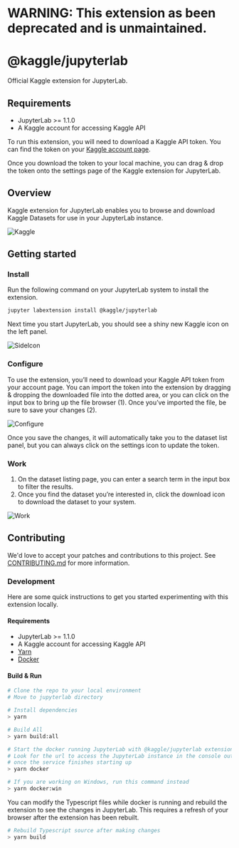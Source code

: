 # WARNING: This extension as been deprecated and is unmaintained.

# @kaggle/jupyterlab

Official Kaggle extension for JupyterLab.

## Requirements

* JupyterLab >= 1.1.0 
* A Kaggle account for accessing Kaggle API

To run this extension, you will need to download a Kaggle API token.  You can
find the token on your [Kaggle account page](https://www.kaggle.com/me/account).

Once you download the token to your local machine, you can drag & drop the
token onto the settings page of the Kaggle extension for JupyterLab.

## Overview

Kaggle extension for JupyterLab enables you to browse and download Kaggle
Datasets for use in your JupyterLab instance.

![Kaggle](KaggleJupyterLab.png 'Kaggle')

## Getting started

### Install

Run the following command on your JupyterLab system to install the extension.

```bash
jupyter labextension install @kaggle/jupyterlab
```

Next time you start JupyterLab, you should see a shiny new Kaggle icon on the left panel.

![SideIcon](ExtensionIcon.png 'Icon')

### Configure

To use the extension, you’ll need to download your Kaggle API token from your account page.  You can import the token into the extension by dragging & dropping the downloaded file into the dotted area, or you can click on the input box to bring up the file browser (1).  Once you’ve imported the file, be sure to save your changes (2).

![Configure](Configure.png 'Configure')

Once you save the changes, it will automatically take you to the dataset list panel, but you can always click on the settings icon to update the token.

### Work

1. On the dataset listing page, you can enter a search term in the input box to filter the results.  
2. Once you find the dataset you’re interested in, click the download icon to download the dataset to your system.


![Work](Work.png 'Work')

## Contributing

We'd love to accept your patches and contributions to this project. See
[CONTRIBUTING.md](CONTRIBUTING.md) for more information.

### Development

Here are some quick instructions to get you started experimenting with
this extension locally.

#### Requirements

* JupyterLab >= 1.1.0 
* A Kaggle account for accessing Kaggle API
* [Yarn](https://yarnpkg.com)
* [Docker](https://www.docker.com)

#### Build & Run

```bash
# Clone the repo to your local environment
# Move to jupyterlab directory

# Install dependencies
> yarn

# Build All
> yarn build:all

# Start the docker running JupyterLab with @kaggle/jupyterlab extension
# Look for the url to access the JupyterLab instance in the console output
# once the service finishes starting up
> yarn docker

# If you are working on Windows, run this command instead
> yarn docker:win
```

You can modify the Typescript files while docker is running and rebuild
the extension to see the changes in JupyterLab.  This requires a refresh of
your browser after the extension has been rebuilt.

```bash
# Rebuild Typescript source after making changes
> yarn build
```


